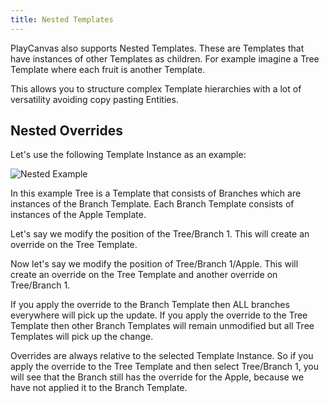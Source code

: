 ```yaml
---
title: Nested Templates
---
```


PlayCanvas also supports Nested Templates. These are Templates that have instances of other Templates as children. For example imagine a Tree Template where each fruit is another Template.

This allows you to structure complex Template hierarchies with a lot of versatility avoiding copy pasting Entities.

## Nested Overrides

Let's use the following Template Instance as an example:

![Nested Example](/img/user-manual/templates/nested.png)

In this example Tree is a Template that consists of Branches which are instances of the Branch Template. Each Branch Template consists of instances of the Apple Template.

Let's say we modify the position of the Tree/Branch 1. This will create an override on the Tree Template.

Now let's say we modify the position of Tree/Branch 1/Apple. This will create an override on the Tree Template and another override on Tree/Branch 1.

If you apply the override to the Branch Template then ALL branches everywhere will pick up the update. If you apply the override to the Tree Template then other Branch Templates will remain unmodified but all Tree Templates will pick up the change.

Overrides are always relative to the selected Template Instance. So if you apply the override to the Tree Template and then select Tree/Branch 1, you will see that the Branch still has the override for the Apple, because we have not applied it to the Branch Template.
